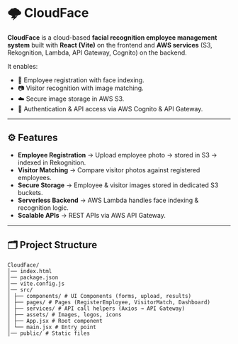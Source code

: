 # 🌩️ CloudFace

**CloudFace** is a cloud-based **facial recognition employee management system** built with **React (Vite)** on the frontend and **AWS services** (S3, Rekognition, Lambda, API Gateway, Cognito) on the backend.  

It enables:  
- 👤 Employee registration with face indexing.  
- 📷 Visitor recognition with image matching.  
- ☁️ Secure image storage in AWS S3.  
- 🔐 Authentication & API access via AWS Cognito & API Gateway.  

---

## ⚙️ Features  

- **Employee Registration** → Upload employee photo → stored in S3 → indexed in Rekognition.  
- **Visitor Matching** → Compare visitor photos against registered employees.  
- **Secure Storage** → Employee & visitor images stored in dedicated S3 buckets.  
- **Serverless Backend** → AWS Lambda handles face indexing & recognition logic.  
- **Scalable APIs** → REST APIs via AWS API Gateway.  

---

## 🗂 Project Structure  

```
CloudFace/
│── index.html
│── package.json
│── vite.config.js
│── src/
│ ├── components/ # UI Components (forms, upload, results)
│ ├── pages/ # Pages (RegisterEmployee, VisitorMatch, Dashboard)
│ ├── services/ # API call helpers (Axios → API Gateway)
│ ├── assets/ # Images, logos, icons
│ ├── App.jsx # Root component
│ └── main.jsx # Entry point
│── public/ # Static files
